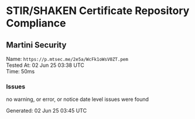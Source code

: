 # STIR/SHAKEN Certificate Repository Compliance

## Martini Security

Name: `https://p.mtsec.me/2e5a/WcFk1oWsV0ZT.pem`\
Tested At: 02 Jun 25 03:38 UTC\
Time: 50ms

### Issues

no warning, or error, or notice date level issues were found

Generated: 02 Jun 25 03:45 UTC